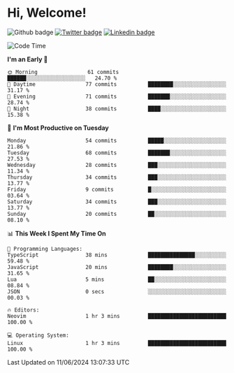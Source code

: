   # Hi, Welcome!
  ![Github badge](https://img.shields.io/github/followers/kraken-afk.svg?style=social&label=Follow&maxAge=2592000)
  [![Twitter badge](https://img.shields.io/badge/-Twitter-00acee?style=flat-square&logo=Twitter&logoColor=white)](https://twitter.com/trshppl)
  [![Linkedin badge](https://img.shields.io/badge/LinkedIn-0077B5?style=flat-square&logo=linkedin&logoColor=white)](https://www.linkedin.com/in/noveanrer)
<!--START_SECTION:waka-->
![Code Time](http://img.shields.io/badge/Code%20Time-229%20hrs%2048%20mins-blue)

**I'm an Early 🐤** 

```text
🌞 Morning                61 commits          ██████░░░░░░░░░░░░░░░░░░░   24.70 % 
🌆 Daytime                77 commits          ████████░░░░░░░░░░░░░░░░░   31.17 % 
🌃 Evening                71 commits          ███████░░░░░░░░░░░░░░░░░░   28.74 % 
🌙 Night                  38 commits          ████░░░░░░░░░░░░░░░░░░░░░   15.38 % 
```
📅 **I'm Most Productive on Tuesday** 

```text
Monday                   54 commits          █████░░░░░░░░░░░░░░░░░░░░   21.86 % 
Tuesday                  68 commits          ███████░░░░░░░░░░░░░░░░░░   27.53 % 
Wednesday                28 commits          ███░░░░░░░░░░░░░░░░░░░░░░   11.34 % 
Thursday                 34 commits          ███░░░░░░░░░░░░░░░░░░░░░░   13.77 % 
Friday                   9 commits           █░░░░░░░░░░░░░░░░░░░░░░░░   03.64 % 
Saturday                 34 commits          ███░░░░░░░░░░░░░░░░░░░░░░   13.77 % 
Sunday                   20 commits          ██░░░░░░░░░░░░░░░░░░░░░░░   08.10 % 
```


📊 **This Week I Spent My Time On** 

```text
💬 Programming Languages: 
TypeScript               38 mins             ███████████████░░░░░░░░░░   59.48 % 
JavaScript               20 mins             ████████░░░░░░░░░░░░░░░░░   31.65 % 
Lua                      5 mins              ██░░░░░░░░░░░░░░░░░░░░░░░   08.84 % 
JSON                     0 secs              ░░░░░░░░░░░░░░░░░░░░░░░░░   00.03 % 

🔥 Editors: 
Neovim                   1 hr 3 mins         █████████████████████████   100.00 % 

💻 Operating System: 
Linux                    1 hr 3 mins         █████████████████████████   100.00 % 
```


 Last Updated on 11/06/2024 13:07:33 UTC
<!--END_SECTION:waka-->